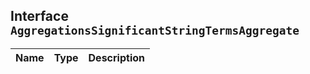 ## Interface `AggregationsSignificantStringTermsAggregate`

| Name | Type | Description |
| - | - | - |
